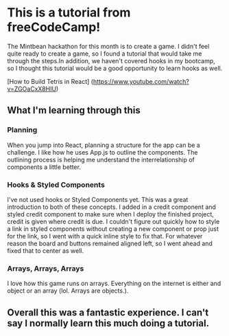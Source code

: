 # This is a tutorial from freeCodeCamp!

The Mintbean hackathon for this month is to create a game. I didn't feel quite ready to create a game, so I found a tutorial that would take me through the steps.In addition, we haven't covered hooks in my bootcamp, so I thought this tutorial would be a good opportunity to learn hooks as well.

[How to Build Tetris in React] (https://www.youtube.com/watch?v=ZGOaCxX8HIU)

## What I'm learning through this


### Planning

When you jump into React, planning a structure for the app can be a challenge. I like how he uses App.js to outline the components. The outlining process is helping me understand the interrelationship of components a little better.

### Hooks & Styled Components

I've not used hooks or Styled Components yet. This was a great introduction to both of these concepts. I added in a credit component and styled credit component to make sure when I deploy the finished project, credit is given where credit is due. I couldn't figure out quickly how to style a link in styled components without creating a new component or prop just for the link, so I went with a quick inline style to fix that. For whatever reason the board and buttons remained aligned left, so I went ahead and fixed that to center as well. 

### Arrays, Arrays, Arrays

I love how this game runs on arrays. Everything on the internet is either and object or an array (lol. Arrays are objects.). 

## Overall this was a fantastic experience. I can't say I normally learn this much doing a tutorial. 
